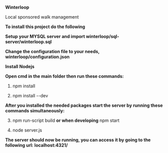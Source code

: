 **Winterloop**

Local sponsored walk management

**To install this project do the following**



**Setup your MYSQL server and import winterloop/sql-server/winterloop.sql**

**Change the configuration file to your needs, winterloop/configuration.json**


**Install Nodejs**

**Open cmd in the main folder then run these commands:**

1) npm install

2) npm install --dev



**After you installed the needed packages start the server by running these commands simultaneously:**

3) npm run-script build **or when developing** npm start

4) node server.js


**The server should now be running, you can access it by going to the following url: localhost:4321/**
